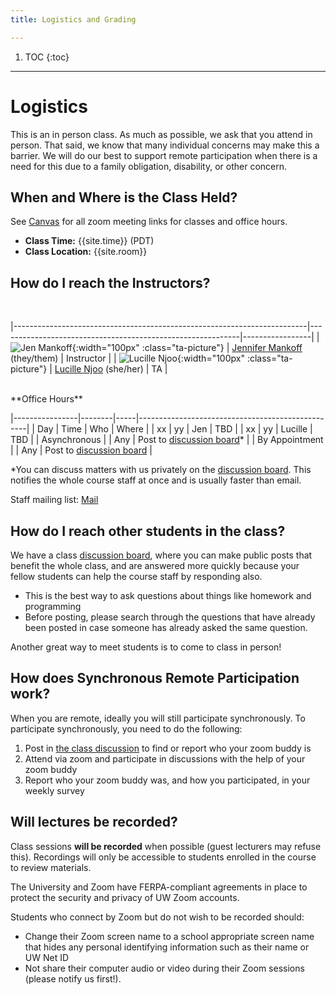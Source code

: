 ```yaml
---
title: Logistics and Grading

---
```


1. TOC
{:toc}

---

#  Logistics 
This is an in person class. As much as possible, we ask that you
attend in person. That said, we know that many individual concerns may
make this a barrier. We will do our best to support remote
participation when there is a need for this due to a family
obligation, disability, or other concern.

## When and Where is the Class Held?

See [Canvas]({{site.canvas}}) for all zoom meeting links for classes and office hours.

- **Class Time:** {{site.time}} (PDT)
- **Class Location:** {{site.room}}

## How do I reach the Instructors? 
<BR>

|-------------------------------------------------------------------------|------------------------------------------------------------|-----------------|
| ![Jen Mankoff]({{site.baseurl}}/assets/images/mankoff.jpg){:width="100px" :class="ta-picture"}             | [Jennifer Mankoff]({{site.author.url}}) (they/them)          | Instructor      |
| ![Lucille Njoo]({{site.baseurl}}/assets/images/njoo.jpg){:width="100px" :class="ta-picture"} | [Lucille Njoo](https://underline.io/speakers/156167-lucille-njoo) (she/her) | TA |

<BR>
**Office Hours**

|----------------|--------|-----|--------------------------------------------------|
| Day            | Time   | Who     | Where                                            |
| xx         | yy  | Jen     | TBD                 |
|  xx      | yy | Lucille     | TBD                                  |
| Asynchronous   |        | Any     | Post to [discussion board]({{site.discussion}})* |
| By Appointment |        | Any     | Post to  [discussion board]({{site.discussion}}) |


*You can discuss matters with us privately on the [discussion
board]({{site.discussion}}). This notifies the whole course staff at
once and is usually faster than email.

Staff mailing list: [Mail](mailto:{{site.staff_email}})

## How do I reach other students in the class? 

We have a class [discussion board]({{site.discussion}}), where you can
make public posts that benefit the whole class, and are answered more
quickly because your fellow students can help the course staff by
responding also.

- This is the best way to ask questions about things like homework and programming
- Before posting, please search through the questions that have already been posted in case
      someone has already asked the same question.

Another great way to meet students is to come to class in person!

## How does Synchronous Remote Participation work?

When you are remote, ideally you will still participate synchronously. To participate synchronously, you need to do the following:

1. Post in [the class discussion]({{site.discussion}}/4631278) to find or report who your zoom buddy is
2. Attend via zoom and participate in discussions with the help of your zoom buddy
3. Report who your zoom buddy was, and how you participated, in your weekly survey


## Will lectures be recorded? 

Class sessions **will be recorded** when possible (guest lecturers may
refuse this). Recordings will only be accessible to students enrolled
in the course to review materials.

The University and Zoom have FERPA-compliant agreements in place to
protect the security and privacy of UW Zoom accounts. 

Students who connect by Zoom but do not wish to be recorded should:
- Change their Zoom screen name to a school appropriate screen name
that hides any personal identifying information such as their name or
UW Net ID
- Not share their computer audio or video during their Zoom sessions  (please notify us first!).


